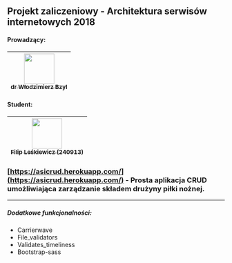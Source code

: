 ## Projekt zaliczeniowy - Architektura serwisów internetowych 2018

#### Prowadzący: 
| [<img src="https://avatars1.githubusercontent.com/u/8049?v=3" width="70px;"/><br /><sub>dr Włodzimierz Bzyl</sub>](https://github.com/wbzyl)<br />|
| :---: |
#### Student:
| [<img src="https://avatars3.githubusercontent.com/u/16317532?v=3" width="70px;"/><br /><sub>Filip Leśkiewicz (240913)</sub>](https://github.com/fleskiewicz)<br />|
| :---: |

### [https://asicrud.herokuapp.com/](https://asicrud.herokuapp.com/) - Prosta aplikacja CRUD umożliwiająca zarządzanie składem drużyny piłki nożnej.

----

##### Dodatkowe funkcjonalności:
* Carrierwave
* File_validators
* Validates_timeliness
* Bootstrap-sass

